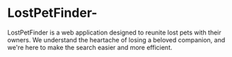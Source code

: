# LostPetFinder-
LostPetFinder is a web application designed to reunite lost pets with their owners. We understand the heartache of losing a beloved companion, and we're here to make the search easier and more efficient.
